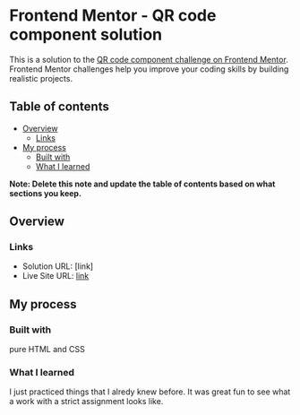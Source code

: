 # Frontend Mentor - QR code component solution

This is a solution to the [QR code component challenge on Frontend Mentor](https://www.frontendmentor.io/challenges/qr-code-component-iux_sIO_H). Frontend Mentor challenges help you improve your coding skills by building realistic projects. 

## Table of contents

- [Overview](#overview)
  - [Links](#links)
- [My process](#my-process)
  - [Built with](#built-with)
  - [What I learned](#what-i-learned)

**Note: Delete this note and update the table of contents based on what sections you keep.**

## Overview

### Links

- Solution URL: [link]
- Live Site URL: [link](https://lubka024.github.io/frontendmentor-qr-code-component/)

## My process

### Built with

pure HTML and CSS

### What I learned

I just practiced things that I alredy knew before. It was great fun to see what a work with a strict assignment looks like.